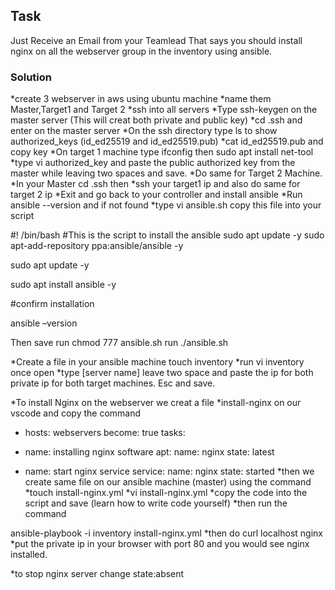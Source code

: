 ## Task
Just Receive an Email from your Teamlead That says you should install nginx on all the webserver group in the inventory using ansible.

### Solution
*create 3 webserver in aws using ubuntu machine
*name them Master,Target1 and Target 2
*ssh into all servers
*Type ssh-keygen on the master server (This will creat both private and public key)
*cd .ssh and enter on the master server
*On the ssh directory type ls to show authorized_keys (id_ed25519 and id_ed25519.pub)
*cat id_ed25519.pub and copy key
*On target 1 machine type ifconfig then sudo apt install net-tool
*type vi authorized_key and paste the public authorized key from the master while leaving two spaces and save.
*Do same for Target 2 Machine.
*In your Master  cd .ssh then
*ssh your target1 ip and also do same for target 2 ip
*Exit and go back to your controller and install ansible
*Run ansible --version and if not found
*type vi ansible.sh  copy this file into your script

#! /bin/bash
#This is the script to install the ansible
sudo apt update -y
sudo apt-add-repository ppa:ansible/ansible -y

sudo apt update -y 

sudo apt install ansible -y

#confirm installation

ansible –version

Then save
run chmod 777 ansible.sh
run ./ansible.sh

*Create a file in your ansible machine  touch inventory
*run vi inventory once open
*type [server name] leave two space and paste the ip for both private ip for both target machines. Esc and save.

*To install Nginx on the webserver we creat a file 
 *install-nginx on our vscode and copy the command
 - hosts: webservers
  become: true
  tasks:
  - name: installing nginx software
    apt:
      name: nginx
      state: latest

  - name: start nginx service
    service:
      name: nginx
      state: started
*then we create same file on our ansible machine (master) using the command 
*touch install-nginx.yml
*vi install-nginx.yml
*copy the code into the script and save (learn how to write code yourself)
 *then run the command

 ansible-playbook -i inventory install-nginx.yml
 *then do curl localhost nginx
 *put the private ip in your browser with port 80 and you would see nginx installed.

 *to stop nginx server
 change state:absent
